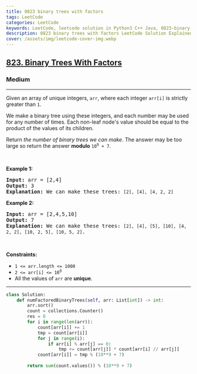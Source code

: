 ```yaml
---
title: 0823 binary trees with factors
tags: LeetCode
categories: LeetCode
keywords: LeetCode, leetcode solution in Python3 C++ Java, 0823-binary-trees-with-factors solution
description: 0823 binary trees with factors LeetCode Solution Explained
cover: /assets/img/leetcode-cover-img.webp
---
```





<h2><a href="https://leetcode.com/problems/binary-trees-with-factors/">823. Binary Trees With Factors</a></h2><h3>Medium</h3><hr><div><p>Given an array of unique integers, <code>arr</code>, where each integer <code>arr[i]</code> is strictly greater than <code>1</code>.</p>

<p>We make a binary tree using these integers, and each number may be used for any number of times. Each non-leaf node's value should be equal to the product of the values of its children.</p>

<p>Return <em>the number of binary trees we can make</em>. The answer may be too large so return the answer <strong>modulo</strong> <code>10<sup>9</sup> + 7</code>.</p>

<p>&nbsp;</p>
<p><strong class="example">Example 1:</strong></p>

<pre><strong>Input:</strong> arr = [2,4]
<strong>Output:</strong> 3
<strong>Explanation:</strong> We can make these trees: <code>[2], [4], [4, 2, 2]</code></pre>

<p><strong class="example">Example 2:</strong></p>

<pre><strong>Input:</strong> arr = [2,4,5,10]
<strong>Output:</strong> 7
<strong>Explanation:</strong> We can make these trees: <code>[2], [4], [5], [10], [4, 2, 2], [10, 2, 5], [10, 5, 2]</code>.</pre>

<p>&nbsp;</p>
<p><strong>Constraints:</strong></p>

<ul>
	<li><code>1 &lt;= arr.length &lt;= 1000</code></li>
	<li><code>2 &lt;= arr[i] &lt;= 10<sup>9</sup></code></li>
	<li>All the values of <code>arr</code> are <strong>unique</strong>.</li>
</ul>
</div>

---




```python
class Solution:
    def numFactoredBinaryTrees(self, arr: List[int]) -> int:
        arr.sort()
        count = collections.Counter()
        res = 0
        for i in range(len(arr)):
            count[arr[i]] += 1
            tmp = count[arr[i]]
            for j in range(i):
                if arr[i] % arr[j] == 0:
                    tmp += count[arr[j]] * count[arr[i] // arr[j]]
            count[arr[i]] = tmp % (10**9 + 7)
        
        return sum(count.values()) % (10**9 + 7)
```
